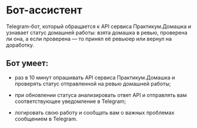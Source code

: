 # Бот-ассистент

Telegram-бот, который обращается к API сервиса Практикум.Домашка и узнавает статус домашней работы: взята домашка в ревью, проверена ли она, а если проверена — то принял её ревьюер или вернул на доработку.

## Бот умеет:

- раз в 10 минут опрашивать API сервиса Практикум.Домашка и проверять статус отправленной на ревью домашней работы;

- при обновлении статуса анализировать ответ API и отправлять вам соответствующее уведомление в Telegram;

- логировать свою работу и сообщать вам о важных проблемах сообщением в Telegram.
